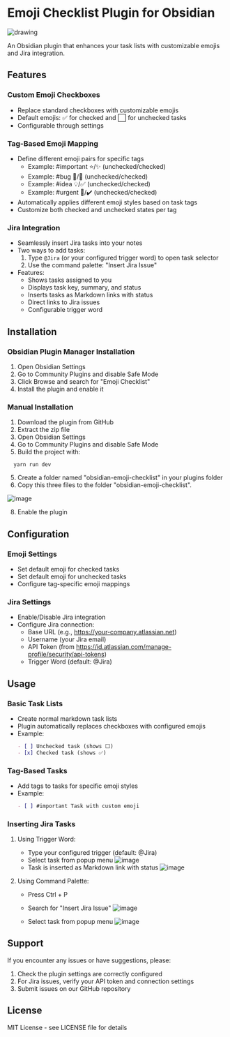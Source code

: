 # Emoji Checklist Plugin for Obsidian

![drawing](https://github.com/user-attachments/assets/e4ae35cb-089f-4211-815e-3df6c8f4842b)

An Obsidian plugin that enhances your task lists with customizable emojis and Jira integration.

## Features

### Custom Emoji Checkboxes
- Replace standard checkboxes with customizable emojis
- Default emojis: ✅ for checked and ⬜️ for unchecked tasks
- Configurable through settings

### Tag-Based Emoji Mapping
- Define different emoji pairs for specific tags
  - Example: #important ⭐/✨ (unchecked/checked)
  - Example: #bug 🐛/🔨 (unchecked/checked)
  - Example: #idea 💡/✅ (unchecked/checked)
  - Example: #urgent 🚨/✔️ (unchecked/checked)
- Automatically applies different emoji styles based on task tags
- Customize both checked and unchecked states per tag

### Jira Integration
- Seamlessly insert Jira tasks into your notes
- Two ways to add tasks:
  1. Type `@Jira` (or your configured trigger word) to open task selector
  2. Use the command palette: "Insert Jira Issue"
- Features:
  - Shows tasks assigned to you
  - Displays task key, summary, and status
  - Inserts tasks as Markdown links with status
  - Direct links to Jira issues
  - Configurable trigger word

## Installation
### Obsidian Plugin Manager Installation
1. Open Obsidian Settings
2. Go to Community Plugins and disable Safe Mode
3. Click Browse and search for "Emoji Checklist"
4. Install the plugin and enable it

### Manual Installation
1. Download the plugin from GitHub
2. Extract the zip file
3. Open Obsidian Settings
4. Go to Community Plugins and disable Safe Mode
5. Build the project with:
 ```shell
   yarn run dev    
 ```
5. Create a folder named "obsidian-emoji-checklist" in your plugins folder
6. Copy this three files to the folder "obsidian-emoji-checklist".

![image](https://github.com/user-attachments/assets/276ad2af-2837-4592-b1bd-f2b3f2f78848)

8. Enable the plugin

## Configuration

### Emoji Settings
- Set default emoji for checked tasks
- Set default emoji for unchecked tasks
- Configure tag-specific emoji mappings

### Jira Settings
- Enable/Disable Jira integration
- Configure Jira connection:
  - Base URL (e.g., https://your-company.atlassian.net)
  - Username (your Jira email)
  - API Token (from https://id.atlassian.com/manage-profile/security/api-tokens)
  - Trigger Word (default: @Jira)

## Usage

### Basic Task Lists
- Create normal markdown task lists
- Plugin automatically replaces checkboxes with configured emojis
- Example:
  ```markdown
  - [ ] Unchecked task (shows ⬜️)
  - [x] Checked task (shows ✅)
  ```

### Tag-Based Tasks
- Add tags to tasks for specific emoji styles
- Example:
  ```markdown
  - [ ] #important Task with custom emoji
  ```

### Inserting Jira Tasks
1. Using Trigger Word:
   - Type your configured trigger (default: @Jira)
   - Select task from popup menu
  ![image](https://github.com/user-attachments/assets/d32f042f-cf6c-4a34-8406-f3ec153f2024)
   - Task is inserted as Markdown link with status
  ![image](https://github.com/user-attachments/assets/e41a24c4-5501-4340-bb81-d43167a694c6)


2. Using Command Palette:
   - Press Ctrl + P
   - Search for "Insert Jira Issue"
  ![image](https://github.com/user-attachments/assets/0a61cb43-4094-4dec-8867-a0b974cbc000)

   - Select task from popup menu
  ![image](https://github.com/user-attachments/assets/d32f042f-cf6c-4a34-8406-f3ec153f2024)

## Support

If you encounter any issues or have suggestions, please:
1. Check the plugin settings are correctly configured
2. For Jira issues, verify your API token and connection settings
3. Submit issues on our GitHub repository

## License

MIT License - see LICENSE file for details
